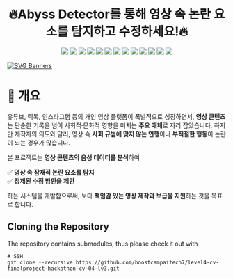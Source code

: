 <h1 align="center">🔥Abyss Detector를 통해 영상 속 논란 요소를 탐지하고 수정하세요!🔥</h1>
<p align="center">
  <img src="https://img.shields.io/badge/Python-3776AB?style=for-the-badge&logo=python&logoColor=white"/>
  <img src="https://img.shields.io/badge/FastAPI-009688?style=for-the-badge&logo=fastapi&logoColor=white"/>
  <img src="https://img.shields.io/badge/Airflow-017CEE?style=for-the-badge&logo=apache-airflow&logoColor=white"/>
  <img src="https://img.shields.io/badge/LangChain-FF9800?style=for-the-badge&logo=LangChain&logoColor=white"/>
  <img src="https://img.shields.io/badge/UpstageAPI-512BD4?style=for-the-badge&logo=&logoColor=white"/>
  <img src="https://img.shields.io/badge/NaverCloudAPI-03C75A?style=for-the-badge&logo=naver&logoColor=white"/>
  <img src="https://img.shields.io/badge/FAISS-00599C?style=for-the-badge&logo=meta&logoColor=white"/>
  <img src="https://img.shields.io/badge/PyTorch-EE4C2C?style=for-the-badge&logo=pytorch&logoColor=white"/>
  <img src="https://img.shields.io/badge/HuggingFace-FFD54F?style=for-the-badge&logo=huggingface&logoColor=black"/>
  <img src="https://img.shields.io/badge/Vue.js-4FC08D?style=for-the-badge&logo=vuedotjs&logoColor=white"/>
  <img src="https://img.shields.io/badge/HTML5-E34F26?style=for-the-badge&logo=html5&logoColor=white"/>
  <img src="https://img.shields.io/badge/JavaScript-F7DF1E?style=for-the-badge&logo=javascript&logoColor=black"/>
  <img src="https://img.shields.io/badge/CSS3-1572B6?style=for-the-badge&logo=css3&logoColor=white"/>
</p>

[![SVG Banners](https://svg-banners.vercel.app/api?type=glitch&text1=Abyss😈Detector&width=1000&height=300)](https://github.com/Akshay090/svg-banners)

# 📌 개요  

유튜브, 틱톡, 인스타그램 등의 개인 영상 플랫폼이 폭발적으로 성장하면서, **영상 콘텐츠**는 단순한 기록을 넘어 사회적·문화적 영향을 미치는 **주요 매체**로 자리 잡았습니다. 하지만 제작자의 의도와 달리, 영상 속 **사회 규범에 맞지 않는 언행**이나 **부적절한 행동**이 논란이 되는 경우가 많습니다.  

본 프로젝트는 **영상 콘텐츠의 음성 데이터를 분석**하여  

✅ **영상 속 잠재적 논란 요소를 탐지**  
✅ **정제된 수정 방안을 제안**  

하는 시스템을 개발함으로써, 보다 **책임감 있는 영상 제작과 보급을 지원**하는 것을 목표로 합니다. 

## Cloning the Repository


The repository contains submodules, thus please check it out with 
```shell
# SSH
git clone --recursive https://github.com/boostcampaitech7/level4-cv-finalproject-hackathon-cv-04-lv3.git
```

